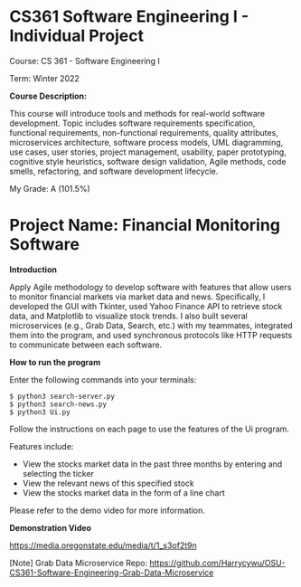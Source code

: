 # CS361 Software Engineering I - Individual Project
Course: CS 361 - Software Engineering I

Term: Winter 2022

**Course Description:**

This course will introduce tools and methods for real-world software development. Topic includes software requirements specification, functional requirements, non-functional requirements, quality attributes, microservices architecture, software process models, UML diagramming, use cases, user stories, project management, usability, paper prototyping, cognitive style heuristics, software design validation, Agile methods, code smells, refactoring, and software development lifecycle.

My Grade: A (101.5%)

# Project Name: Financial Monitoring Software
**Introduction**

Apply Agile methodology to develop software with features that allow users to monitor financial markets via market data and news. Specifically, I developed the GUI with Tkinter, used Yahoo Finance API to retrieve stock data, and Matplotlib to visualize stock trends. I also built several microservices (e.g., Grab Data, Search, etc.) with my teammates, integrated them into the program, and used synchronous protocols like HTTP requests to communicate between each software.

**How to run the program**

Enter the following commands into your terminals:

```
$ python3 search-server.py
$ python3 search-news.py
$ python3 Ui.py
```

Follow the instructions on each page to use the features of the Ui program.

Features include:
* View the stocks market data in the past three months by entering and selecting the ticker
* View the relevant news of this specified stock
* View the stocks market data in the form of a line chart

Please refer to the demo video for more information.

**Demonstration Video**

https://media.oregonstate.edu/media/t/1_s3of2t9n

[Note] Grab Data Microservice Repo: https://github.com/Harrycywu/OSU-CS361-Software-Engineering-Grab-Data-Microservice

